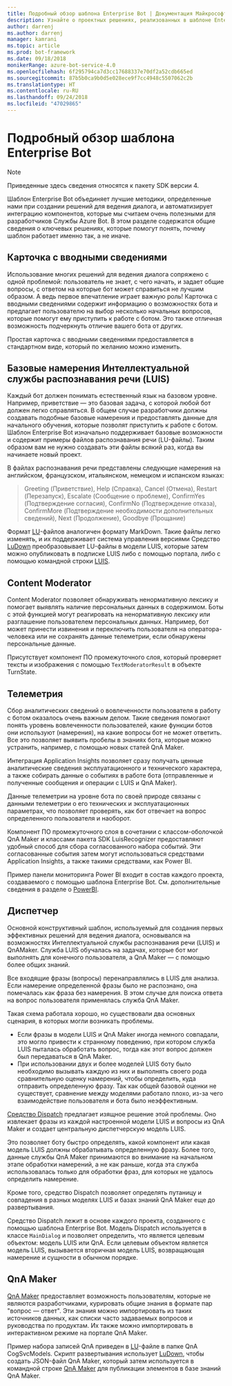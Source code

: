 ```yaml
---
title: Подробный обзор шаблона Enterprise Bot | Документация Майкрософт
description: Узнайте о проектных решениях, реализованных в шаблоне Enterprise Bot.
author: darrenj
ms.author: darrenj
manager: kamrani
ms.topic: article
ms.prod: bot-framework
ms.date: 09/18/2018
monikerRange: azure-bot-service-4.0
ms.openlocfilehash: 6f295794ca7d3cc17688337e70df2a52cdb665ed
ms.sourcegitcommit: 87b5b0ca9b0d5e028ece9f7cc4948c5507062c2b
ms.translationtype: HT
ms.contentlocale: ru-RU
ms.lasthandoff: 09/24/2018
ms.locfileid: "47029865"
---
```

# <a name="enterprise-template---detailed-overview"></a>Подробный обзор шаблона Enterprise Bot

> [!NOTE]
> Приведенные здесь сведения относятся к пакету SDK версии 4. 

Шаблон Enterprise Bot объединяет лучшие методики, определенные нами при создании решений для ведения диалога, и автоматизирует интеграцию компонентов, которые мы считаем очень полезными для разработчиков Службы Azure Bot. В этом разделе содержатся общие сведения о ключевых решениях, которые помогут понять, почему шаблон работает именно так, а не иначе.

## <a name="introduction-card"></a>Карточка с вводными сведениями

Использование многих решений для ведения диалога сопряжено с одной проблемой: пользователь не знает, с чего начать, и задает общие вопросы, с ответом на которые бот может справиться не лучшим образом. А ведь первое впечатление играет важную роль! Карточка с вводными сведениями содержит информацию о возможностях бота и предлагает пользователю на выбор несколько начальных вопросов, которые помогут ему приступить к работе с ботом. Это также отличная возможность подчеркнуть отличие вашего бота от других.

Простая карточка с вводными сведениями предоставляется в стандартном виде, который по желанию можно изменить.

## <a name="basic-language-understanding-luis-intents"></a>Базовые намерения Интеллектуальной службы распознавания речи (LUIS)

Каждый бот должен понимать естественный язык на базовом уровне. Например, приветствие — это базовая задача, с которой любой бот должен легко справляться. В общем случае разработчики должны создавать подобные базовые намерения и предоставлять данные для начального обучения, которые позволят приступить к работе с ботом. Шаблон Enterprise Bot изначально поддерживает базовые возможности и содержит примеры файлов распознавания речи (LU-файлы). Таким образом вам не нужно создавать эти файлы всякий раз, когда вы начинаете новый проект.

В файлах распознавания речи представлены следующие намерения на английском, французском, итальянском, немецком и испанском языках:

> Greeting (Приветствие), Help (Справка), Cancel (Отмена), Restart (Перезапуск), Escalate (Сообщение о проблеме), ConfirmYes (Подтверждение согласия), ConfirmNo (Подтверждение отказа), ConfirmMore (Подтверждение необходимости дополнительных сведений), Next (Продолжение), Goodbye (Прощание)

Формат [LU](https://github.com/Microsoft/botbuilder-tools/blob/master/packages/Ludown/docs/lu-file-format.md)-файлов аналогичен формату MarkDown. Такие файлы легко изменять, и их поддерживает система управления версиями Средство [LuDown](https://github.com/Microsoft/botbuilder-tools/tree/master/packages/Ludown) преобразовывает LU-файлы в модели LUIS, которые затем можно опубликовать в подписке LUIS либо с помощью портала, либо с помощью командной строки [LUIS](https://github.com/Microsoft/botbuilder-tools/tree/master/packages/LUIS).

## <a name="content-moderator"></a>Content Moderator

Content Moderator позволяет обнаруживать ненормативную лексику и помогает выявлять наличие персональных данных в содержимом. Боты с этой функцией могут реагировать на ненормативную лексику или разглашение пользователем персональных данных. Например, бот может принести извинения и переключить пользователя на оператора-человека или не сохранять данные телеметрии, если обнаружены персональные данные.

Присутствует компонент ПО промежуточного слоя, который проверяет тексты и изображения с помощью ```TextModeratorResult``` в объекте TurnState.

## <a name="telemetry"></a>Телеметрия

Сбор аналитических сведений о вовлеченности пользователя в работу с ботом оказалось очень важным делом. Такие сведения помогают понять уровень вовлеченности пользователей, какие функции ботов они используют (намерения), на какие вопросы бот не может ответить. Все это позволяет выявить пробелы в знаниях бота, которые можно устранить, например, с помощью новых статей QnA Maker.

Интеграция Application Insights позволяет сразу получать ценные аналитические сведения эксплуатационного и технического характера, а также собирать данные о событиях в работе бота (отправленные и полученные сообщения и операции с LUIS и QnA Maker).

Данные телеметрии на уровне бота по своей природе связаны с данными телеметрии о его технических и эксплуатационных параметрах, что позволяет проверять, как бот отвечает на вопрос определенного пользователя и наоборот.

Компонент ПО промежуточного слоя в сочетании с классом-оболочкой QnA Maker и классами пакета SDK LuisRecognizer предоставляют удобный способ для сбора согласованного набора событий. Эти согласованные события затем могут использоваться средствами Application Insights, а также такими средствами, как Power BI.

Пример панели мониторинга Power BI входит в состав каждого проекта, создаваемого с помощью шаблона Enterprise Bot. См. дополнительные сведения в разделе о [PowerBI](bot-builder-enterprise-template-powerbi.md).

## <a name="dispatcher"></a>Диспетчер

Основной конструктивный шаблон, используемый для создания первых эффективных решений для ведения диалога, основывался на возможностях Интеллектуальной службы распознавания речи (LUIS) и QnAMaker. Служба LUIS обучалась на задачах, которые бот мог выполнять для конечного пользователя, а QnA Maker — с помощью более общих знаний.

Все входящие фразы (вопросы) перенаправлялись в LUIS для анализа. Если намерение определенной фразы было не распознано, она помечалась как фраза без намерения. В этом случае для поиска ответа на вопрос пользователя применялась служба QnA Maker.

Такая схема работала хорошо, но существовали два основных сценария, в которых могли возникать проблемы.

- Если фразы в модели LUIS и QnA Maker иногда немного совпадали, это могло привести к странному поведению, при котором служба LUIS пыталась обработать вопрос, тогда как этот вопрос должен был передаваться в QnA Maker.
- При использовании двух и более моделей LUIS боту было необходимо вызывать каждую из них и выполнять своего рода сравнительную оценку намерений, чтобы определить, куда отправить определенную фразу. Так как общей базовой оценки не существует, сравнение между моделями работало плохо, из-за чего взаимодействие пользователя и бота было неэффективным.

[Средство Dispatch](https://docs.microsoft.com/en-us/azure/bot-service/bot-builder-tutorial-dispatch?view=azure-bot-service-4.0&tabs=csaddref%2Ccsbotconfig) предлагает изящное решение этой проблемы. Оно извлекает фразы из каждой настроенной модели LUIS и вопросы из QnA Maker и создает центральную диспетчерскую модель LUIS.

Это позволяет боту быстро определять, какой компонент или какая модель LUIS должны обрабатывать определенную фразу. Более того, данные службы QnA Maker принимаются во внимание на начальном этапе обработки намерений, а не как раньше, когда эта служба использовалась только для обработки фраз, для которых не удалось определить намерение.

Кроме того, средство Dispatch позволяет определять путаницу и совпадения в разных моделях LUIS и базах знаний QnA Maker еще до развертывания.

Средство Dispatch лежит в основе каждого проекта, созданного с помощью шаблона Enterprise Bot. Модель Dispatch используется в классе `MainDialog` и позволяет определить, что является целевым объектом: модель LUIS или QnA. Если целевым объектом является модель LUIS, вызывается вторичная модель LUIS, возвращающая намерение и сущности в обычном порядке.

## <a name="qnamaker"></a>QnA Maker

[QnA Maker](https://www.qnamaker.ai/) предоставляет возможность пользователям, которые не являются разработчиками, курировать общие знания в формате пар "вопрос — ответ". Эти знания можно импортировать из таких источников данных, как списки часто задаваемых вопросов и руководства по продуктам. Их также можно импортировать в интерактивном режиме на портале QnA Maker.

Пример набора записей QnA приведен в [LU](https://github.com/Microsoft/botbuilder-tools/blob/master/packages/Ludown/docs/lu-file-format.md)-файле в папке QnA CogSvcModels. Скрипт развертывания использует [LuDown](https://github.com/Microsoft/botbuilder-tools/tree/master/packages/Ludown), чтобы создать JSON-файл QnA Maker, который затем используется в командной строке [QnA Maker](https://github.com/Microsoft/botbuilder-tools/tree/master/packages/QnAMaker) для публикации элементов в базе знаний QnA Maker.
